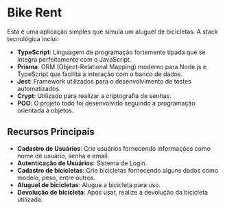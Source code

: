# Bike Rent

Esta é uma aplicação simples que simula um aluguel de bicicletas. A stack tecnológica inclui:

- **TypeScript**: Linguagem de programação fortemente tipada que se integra perfeitamente com o JavaScript.
- **Prisma**: ORM (Object-Relational Mapping) moderno para Node.js e TypeScript que facilita a interação com o banco de dados.
- **Jest**: Framework utilizados para o desenvolvimento de testes automatizados.
- **Crypt**: Utilizado para realizar a criptografia de senhas.
- **POO**: O projeto todo foi desenvolvido seguindo a programação orientada à objetos.

## Recursos Principais

- **Cadastro de Usuários**: Crie usuários fornecendo informações como nome de usuário, senha e email.
- **Autenticação de Usuários**: Sistema de Login.
- **Cadastro de bicicletas**: Crie bicicletas fornecendo alguns dados como modelo, peso, entre outros.
- **Aluguel de bicicletas**: Alugue a bicicleta para uso.
- **Devolução de bicicleta**: Após usar, realize a devolução da bicicleta utilizada.

